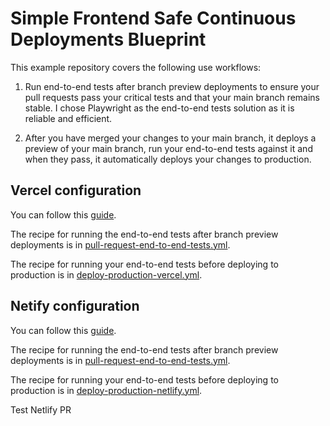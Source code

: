 # Simple Frontend Safe Continuous Deployments Blueprint

This example repository covers the following use workflows:

1. Run end-to-end tests after branch preview deployments to ensure your pull requests pass your critical tests and that your main branch remains stable. I chose Playwright as the end-to-end tests solution as it is reliable and efficient.

2. After you have merged your changes to your main branch, it deploys a preview of your main branch, run your end-to-end tests against it and when they pass, it automatically deploys your changes to production.

## Vercel configuration

You can follow this [guide](https://www.simplefrontend.dev/guides/how-to-deploy-safely-with-vercel/).

The recipe for running the end-to-end tests after branch preview deployments is in [pull-request-end-to-end-tests.yml](./.github/workflows//pull-request-end-to-end-tests.yml).

The recipe for running your end-to-end tests before deploying to production is in [deploy-production-vercel.yml](./.github/workflows/deploy-production-vercel.yml).

## Netify configuration

You can follow this [guide](https://www.simplefrontend.dev/guides/how-to-deploy-safely-with-netlify/).

The recipe for running the end-to-end tests after branch preview deployments is in [pull-request-end-to-end-tests.yml](./.github/workflows//pull-request-end-to-end-tests.yml).

The recipe for running your end-to-end tests before deploying to production is in [deploy-production-netlify.yml](./.github/workflows/deploy-production-netlify.yml).

Test Netlify PR
